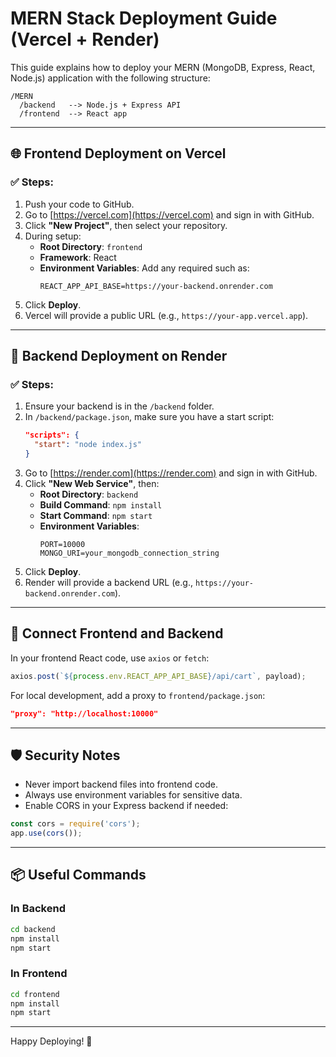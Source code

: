 
# MERN Stack Deployment Guide (Vercel + Render)

This guide explains how to deploy your MERN (MongoDB, Express, React, Node.js) application with the following structure:

```
/MERN
  /backend   --> Node.js + Express API
  /frontend  --> React app
```

---

## 🌐 Frontend Deployment on Vercel

### ✅ Steps:
1. Push your code to GitHub.
2. Go to [https://vercel.com](https://vercel.com) and sign in with GitHub.
3. Click **"New Project"**, then select your repository.
4. During setup:
   - **Root Directory**: `frontend`
   - **Framework**: React
   - **Environment Variables**: Add any required such as:
     ```
     REACT_APP_API_BASE=https://your-backend.onrender.com
     ```
5. Click **Deploy**.
6. Vercel will provide a public URL (e.g., `https://your-app.vercel.app`).

---

## 🚀 Backend Deployment on Render

### ✅ Steps:
1. Ensure your backend is in the `/backend` folder.
2. In `/backend/package.json`, make sure you have a start script:
   ```json
   "scripts": {
     "start": "node index.js"
   }
   ```
3. Go to [https://render.com](https://render.com) and sign in with GitHub.
4. Click **"New Web Service"**, then:
   - **Root Directory**: `backend`
   - **Build Command**: `npm install`
   - **Start Command**: `npm start`
   - **Environment Variables**:
     ```
     PORT=10000
     MONGO_URI=your_mongodb_connection_string
     ```
5. Click **Deploy**.
6. Render will provide a backend URL (e.g., `https://your-backend.onrender.com`).

---

## 🔁 Connect Frontend and Backend

In your frontend React code, use `axios` or `fetch`:
```js
axios.post(`${process.env.REACT_APP_API_BASE}/api/cart`, payload);
```

For local development, add a proxy to `frontend/package.json`:
```json
"proxy": "http://localhost:10000"
```

---

## 🛡 Security Notes
- Never import backend files into frontend code.
- Always use environment variables for sensitive data.
- Enable CORS in your Express backend if needed:
```js
const cors = require('cors');
app.use(cors());
```

---

## 📦 Useful Commands

### In Backend
```bash
cd backend
npm install
npm start
```

### In Frontend
```bash
cd frontend
npm install
npm start
```

---

Happy Deploying! 🚀
